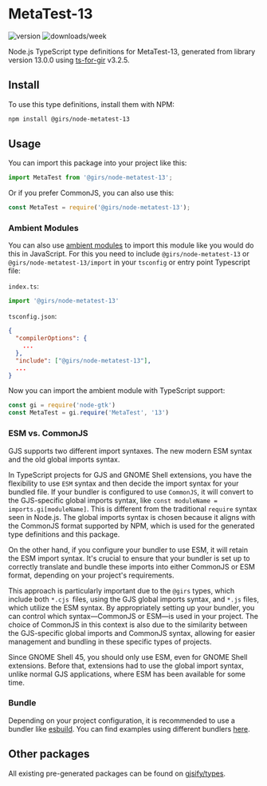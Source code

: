 
# MetaTest-13

![version](https://img.shields.io/npm/v/@girs/node-metatest-13)
![downloads/week](https://img.shields.io/npm/dw/@girs/node-metatest-13)


Node.js TypeScript type definitions for MetaTest-13, generated from library version 13.0.0 using [ts-for-gir](https://github.com/gjsify/ts-for-gir) v3.2.5.


## Install

To use this type definitions, install them with NPM:
```bash
npm install @girs/node-metatest-13
```

## Usage

You can import this package into your project like this:
```ts
import MetaTest from '@girs/node-metatest-13';
```

Or if you prefer CommonJS, you can also use this:
```ts
const MetaTest = require('@girs/node-metatest-13');
```

### Ambient Modules

You can also use [ambient modules](https://github.com/gjsify/ts-for-gir/tree/main/packages/cli#ambient-modules) to import this module like you would do this in JavaScript.
For this you need to include `@girs/node-metatest-13` or `@girs/node-metatest-13/import` in your `tsconfig` or entry point Typescript file:

`index.ts`:
```ts
import '@girs/node-metatest-13'
```

`tsconfig.json`:
```json
{
  "compilerOptions": {
    ...
  },
  "include": ["@girs/node-metatest-13"],
  ...
}
```

Now you can import the ambient module with TypeScript support: 

```ts
const gi = require('node-gtk')
const MetaTest = gi.require('MetaTest', '13')
```



### ESM vs. CommonJS

GJS supports two different import syntaxes. The new modern ESM syntax and the old global imports syntax.

In TypeScript projects for GJS and GNOME Shell extensions, you have the flexibility to use `ESM` syntax and then decide the import syntax for your bundled file. If your bundler is configured to use `CommonJS`, it will convert to the GJS-specific global imports syntax, like `const moduleName = imports.gi[moduleName]`. This is different from the traditional `require` syntax seen in Node.js. The global imports syntax is chosen because it aligns with the CommonJS format supported by NPM, which is used for the generated type definitions and this package.

On the other hand, if you configure your bundler to use ESM, it will retain the ESM import syntax. It's crucial to ensure that your bundler is set up to correctly translate and bundle these imports into either CommonJS or ESM format, depending on your project's requirements.

This approach is particularly important due to the `@girs` types, which include both `*.cjs `files, using the GJS global imports syntax, and `*.js` files, which utilize the ESM syntax. By appropriately setting up your bundler, you can control which syntax—CommonJS or ESM—is used in your project. The choice of CommonJS in this context is also due to the similarity between the GJS-specific global imports and CommonJS syntax, allowing for easier management and bundling in these specific types of projects.

Since GNOME Shell 45, you should only use ESM, even for GNOME Shell extensions. Before that, extensions had to use the global import syntax, unlike normal GJS applications, where ESM has been available for some time.

### Bundle

Depending on your project configuration, it is recommended to use a bundler like [esbuild](https://esbuild.github.io/). You can find examples using different bundlers [here](https://github.com/gjsify/ts-for-gir/tree/main/examples).

## Other packages

All existing pre-generated packages can be found on [gjsify/types](https://github.com/gjsify/types).

